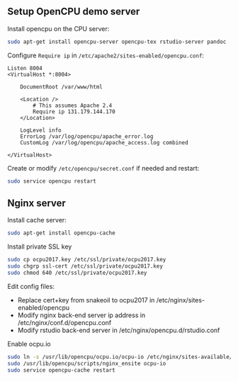 Setup OpenCPU demo server
-------------------------

Install opencpu on the CPU server:

```sh
sudo apt-get install opencpu-server opencpu-tex rstudio-server pandoc
```

Configure `Require ip` in `/etc/apache2/sites-enabled/opencpu.conf`:

```apacheconf
Listen 8004
<VirtualHost *:8004>

	DocumentRoot /var/www/html

	<Location />
		# This assumes Apache 2.4
		Require ip 131.179.144.170
	</Location>

	LogLevel info
	ErrorLog /var/log/opencpu/apache_error.log
	CustomLog /var/log/opencpu/apache_access.log combined

</VirtualHost>
```

Create or modify `/etc/opencpu/secret.conf` if needed and restart:

```sh
sudo service opencpu restart
```

## Nginx server

Install cache server:

```sh
sudo apt-get install opencpu-cache
```

Install private SSL key

```sh
sudo cp ocpu2017.key /etc/ssl/private/ocpu2017.key 
sudo chgrp ssl-cert /etc/ssl/private/ocpu2017.key
sudo chmod 640 /etc/ssl/private/ocpu2017.key
```

Edit config files:


 - Replace cert+key from snakeoil to ocpu2017 in /etc/nginx/sites-enabled/opencpu
 - Modify nginx back-end server ip address in /etc/nginx/conf.d/opencpu.conf
 - Modify rstudio back-end server in /etc/nginx/opencpu.d/rstudio.conf

Enable ocpu.io

```sh
sudo ln -s /usr/lib/opencpu/ocpu.io/ocpu-io /etc/nginx/sites-available/
sudo /usr/lib/opencpu/scripts/nginx_ensite ocpu-io
sudo service opencpu-cache restart
```
